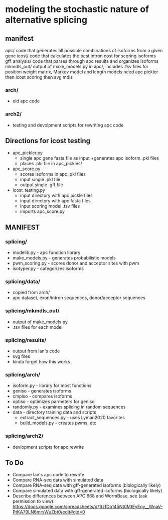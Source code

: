 # modeling the stochastic nature of alternative splicing

## manifest
apc/
code that generates all possible combinations of isoforms from a given gene
icost/
code that calculates the best intron cost for scoring isoforms
gff_analysis/
code that parses through apc results and organizes isoforms
mkmdls_out/
output of make_models.py in apc/, includes .tsv files for position weight 
matrix, Markov model and length models
need apc pickler
then icost scoring
then avg mdis


### arch/
+ old apc code
### arch2/ 
+ testing and devolpment scripts for rewriting apc code
## Directions for icost testing ##
+ apc_pickler.py
  	+ single apc gene fasta file as input
	+generates apc isoform .pkl files
  	+ places .pkl file in apc_pickles/
+ apc_score.py
  	+ scores isoforms in apc .pkl files
  	+ input single .pkl file
  	+ output single .gff file
+ icost_testing.py
  	+ input directory with apc pickle files
  	+ input directory with apc fasta files
  	+ input scoring model .tsv files
  	+ imports apc_score.py
     
## MANIFEST ##
### splicing/
+ modelib.py - apc function library
+ make_models.py - generates probabilistic models
+ pwm_scoring.py - scores donor and acceptor sites with pwm
+ isotyper.py - categorizes isoforms
### splicing/data/
+ copied from arch/
+ apc dataset, exon/intron sequences, donor/acceptor sequences
### splicing/mkmdls_out/
+ output of make_models.py
+ .tsv files for each model
### splicing/results/
+ output from Ian's code
+ svg files
+ kinda forget how this works
### splicing/arch/
+ isoform.py - library for most functions
+ geniso - generates isoforms
+ cmpiso - compares isoforms
+ optiso - optimizes parmeters for geniso
+ randomly.py - examines splicing in random sequences
+ data - directory training data and scripts
	+ extract_sequences.py - uses Lyman2020 favorites
	+ build_models.py - creates pwms, etc
 ### splicing/arch2/
 + devlopment scripts for apc rewrite



## To Do ##
- Compare Ian's apc code to rewrite
- Compare RNA-seq data with simulated data
- Compare RNA-seq data with gff-generated isoforms (biologically likely)
- Compare simulated data with gff-generated isoforms (biologically likely)
- Describe differences between APC 668 and WormBase, see (ask permission to view):
	https://docs.google.com/spreadsheets/d/1tzfDo145Nt0MtEyEqy__WnaV-PtKA79LN6mrsWuZbt0/edit#gid=0
